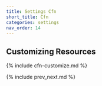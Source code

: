 ```yaml
---
title: Settings Cfn
short_title: Cfn
categories: settings
nav_order: 14
---
```


## Customizing Resources

{% include cfn-customize.md %}

{% include prev_next.md %}